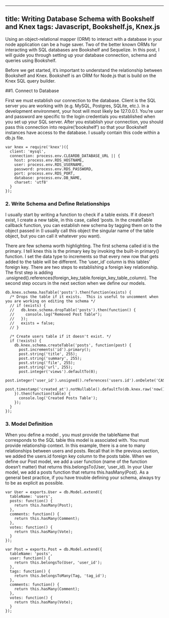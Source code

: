 
---
title: Writing Database Schema with Bookshelf and Knex
tags: Javascript, Bookshelf.js, Knex.js
---

Using an object-relational mapper (ORM) to interact with a database in your node application can be a huge saver.  Two of the better known ORMs for interacting with SQL databases are Bookshelf and Sequelize.  In this post, I will guide you through setting up your database connection, schema and queries using Bookshelf.

Before we get started, it’s important to understand the relationship between Bookshelf and Knex.  Bookshelf is an ORM for Node.js that is build on the Knex SQL query builder.

##1. Connect to Database

First we must establish our connection to the database.  Client is the SQL server you are working with (e.g. MySQL, Postgres, SQLite, etc.).  In a development environment, your host will most likely be 127.0.0.1.  You’re user and password are specific to the login credentials you established when you set up your SQL server.  After you establish your connection, you should pass this connection into require(‘bookshelf’) so that your Bookshelf instances have access to the database.  I usually contain this code within a db.js file.

```
var knex = require('knex')({
  client: 'mysql',
  connection: process.env.CLEARDB_DATABASE_URL || {
    host: process.env.RDS_HOSTNAME,
    user: process.env.RDS_USERNAME,
    password: process.env.RDS_PASSWORD,
    port: process.env.RDS_PORT,
    database: process.env.DB_NAME,
    charset: 'utf8'
  }
});

```

### 2.  Write Schema and Define Relationships

I usually start by writing a function to check if a table exists.  If it doesn’t exist, I create a new table, in this case, called ‘posts.  In the createTable callback function, you can establish new schema by tagging them on to the object passed in (I usually call this object the singular name of the table object, but you can call it whatever you want).  

There are few schema worth highlighting.  The first schema called id is the primary.  I tell knex this is the primary key by invoking the built-in primary() function.  I set the data type to increments so that every new row that gets added to the table will be different.  The ‘user_id’ column is this tables’ foreign key.  There are two steps to establishing a foreign key relationship.  The first step is adding .unsigned().references(foreign_key_table.foreign_key_table_column).   The second step occurs in the next section when we define our models.

```
db.knex.schema.hasTable('posts').then(function(exists) {
  /* Drops the table if it exists.  This is useful to uncomment when you are working on editing the schema */
  // if (exists) {
  //   db.knex.schema.dropTable('posts').then(function() {
  //     console.log("Removed Post Table");
  //   });
  //   exists = false;
  // }

  /* Create users table if it doesn't exist. */
  if (!exists) {
    db.knex.schema.createTable('posts', function(post) {
      post.increments('id').primary();
      post.string('title', 255);
      post.string('summary', 255);
      post.string('file', 255);
      post.string('url', 255);
      post.integer('views').defaultTo(0);
      post.integer('user_id').unsigned().references('users.id').onDelete('CASCADE');
      post.timestamp('created_at').notNullable().defaultTo(db.knex.raw('now()'));
    }).then(function(table) {
      console.log('Created Posts Table');
    });
  }
});
```

### 3. Model Definition

When you define a model , you must provide the tableName that corresponds to the SQL table this model is associated with.  You must provide relationship context.  In this example, there is a one to many relationships between users and posts.  Recall that in the previous section, we added the users.id foreign key column to the posts table.  When we define our Post model, we add a user function (name of the function doesn’t matter) that returns this.belongsTo(User, ‘user_id).  In your User model, we add a posts function that returns this.hasMany(Post).  As a general best practice, if you have trouble defining your schema, always try to be as explicit as possible.

```
var User = exports.User = db.Model.extend({
  tableName: 'users',
  posts: function() {
    return this.hasMany(Post);
  },
  comments: function() {
    return this.hasMany(Comment);
  },
  votes: function() {
    return this.hasMany(Vote);
  }
});

var Post = exports.Post = db.Model.extend({
  tableName: 'posts',
  user: function() {
    return this.belongsTo(User, 'user_id');
  },
  tags: function() {
    return this.belongsToMany(Tag, 'tag_id');
  },
  comments: function() {
    return this.hasMany(Comment);
  },
  votes: function() {
    return this.hasMany(Vote);
  }
});
```
